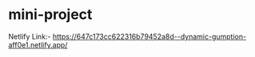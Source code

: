 # mini-project
Netlify Link:- https://647c173cc622316b79452a8d--dynamic-gumption-aff0e1.netlify.app/
